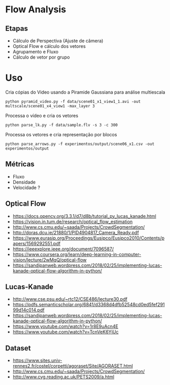 # Flow Analysis

## Etapas

* Cálculo de Perspectiva (Ajuste de câmera)
* Optical Flow e cálculo dos vetores
* Agrupamento e Fluxo
* Cálculo de vetor por grupo 

# Uso

Cria cópias do Video usando a Piramide Gaussiana para análise multiescala

```
python pyramid_video.py -f data/scene01_x1_view1_1.avi -out multscale/scene01_x4_view1 -max_layer 3
```

Processa o vídeo e cria os vetores

```
python parse_lk.py -f data/sample.flv -s 3 -c 300
```

Processa os vetores e cria representação por blocos
```
python parse_arrows.py -f experimentos/output/scene06_x1.csv -out experimentos/output
```

## Métricas

* Fluxo
* Densidade
* Velocidade ?


## Optical Flow 

* https://docs.opencv.org/3.3.1/d7/d8b/tutorial_py_lucas_kanade.html
* https://vision.in.tum.de/research/optical_flow_estimation
* http://www.cs.cmu.edu/~saada/Projects/CrowdSegmentation/
* http://doras.dcu.ie/21880/1/PID4904817_Camera_Ready.pdf
* https://www.eurasip.org/Proceedings/Eusipco/Eusipco2010/Contents/papers/1569292551.pdf
* https://ieeexplore.ieee.org/document/7096587/
* https://www.coursera.org/learn/deep-learning-in-computer-vision/lecture/2wMqQ/optical-flow
* https://sandipanweb.wordpress.com/2018/02/25/implementing-lucas-kanade-optical-flow-algorithm-in-python/

## Lucas-Kanade

* http://www.cse.psu.edu/~rtc12/CSE486/lecture30.pdf
* https://pdfs.semanticscholar.org/6841/d3368d4dfb52548cd0ed5fef29199d14c014.pdf
* https://sandipanweb.wordpress.com/2018/02/25/implementing-lucas-kanade-optical-flow-algorithm-in-python/
* https://www.youtube.com/watch?v=1r8E9uAcn4E
* https://www.youtube.com/watch?v=TcnVeK6YjUc


## Dataset

* https://www.sites.univ-rennes2.fr/costel/corpetti/agoraset/Site/AGORASET.html
* http://www.cs.cmu.edu/~saada/Projects/CrowdSegmentation/
* http://www.cvg.reading.ac.uk/PETS2009/a.html